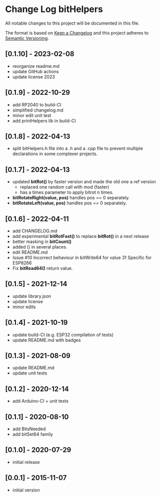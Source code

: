 # Change Log bitHelpers

All notable changes to this project will be documented in this file.

The format is based on [Keep a Changelog](http://keepachangelog.com/)
and this project adheres to [Semantic Versioning](http://semver.org/).

## [0.1.10] - 2023-02-08
- reorganize readme.md
- update GitHub actions
- update license 2023


## [0.1.9] - 2022-10-29
- add RP2040 to build-CI
- simplified changelog.md
- minor edit unit test
- add printHelpers lib in build-CI

## [0.1.8] - 2022-04-13
- split bitHelpers.h file into a .h and a .cpp file to prevent multiple declarations in some complexer projects.

## [0.1.7] - 2022-04-13
- updated **bitRot()** by faster version and made the old one a ref version
  - replaced one random call with mod (faster)
  - has a times parameter to apply bitrot n times.
- **bitRotateRight(value, pos)** handles pos == 0 separately.
- **bitRotateLeft(value, pos)** handles pos == 0 separately.

## [0.1.6] - 2022-04-11
- add CHANGELOG.md
- add experimental **bitRotFast()** to replace **bitRot()** in a next release
- better masking in **bitCount()**
- added () in several places.
- edit README.md
- Issue #10 Incorrect behaviour in bitWrite64 for value 31  Specific for ESP8266
- Fix **bitRead64()** return value.

## [0.1.5] - 2021-12-14
- update library.json
- update license
- minor edits

## [0.1.4] - 2021-10-19
- update build-CI (e.g. ESP32 compilation of tests)
- update README.md with badges

## [0.1.3] - 2021-08-09
- update README.md
- update unit tests

## [0.1.2] - 2020-12-14
- add Arduino-CI + unit tests

## [0.1.1] - 2020-08-10
- add BitsNeeded
- add bitSet64 family

## [0.1.0] - 2020-07-29
- initial release

## [0.0.1] - 2015-11-07
- initial version

